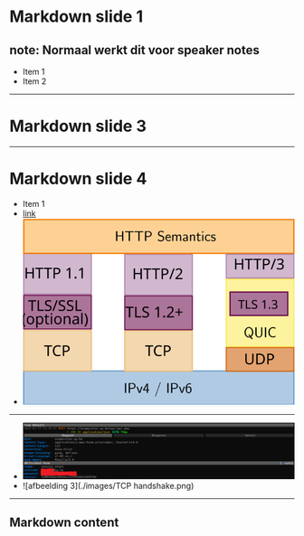 # Markdown slide 1

note:
Normaal werkt dit voor speaker notes
---
- Item 1 <!-- .element: class="fragment" data-fragment-index="2" -->
- Item 2 <!-- .element: class="fragment" data-fragment-index="1" -->
---
# Markdown slide 3
---
# Markdown slide 4
- Item 1
- [link](https://www.ap.be)
- ![afbeelding 1](./images/http_in_stack.svg)
---
- ![afbeelding 2](./images/tls_plus_proxy.png)
- ![afbeelding 3](./images/TCP handshake.png) <!-- spaties in filenamen vermijden! -->
---
<!-- .slide: data-background="#ff0000" -->
Markdown content
---
<!-- .slide: class="no-screens-slide" -->
